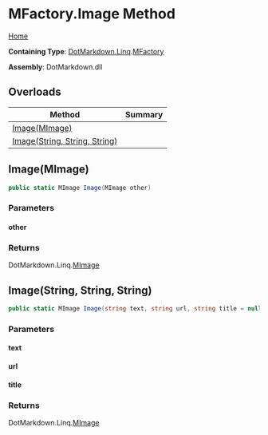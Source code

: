 <a name="_top"></a>

# MFactory\.Image Method

[Home](../../../../README.md#_top)

**Containing Type**: [DotMarkdown.Linq](../../README.md#_top)\.[MFactory](../README.md#_top)

**Assembly**: DotMarkdown\.dll

## Overloads

| Method | Summary |
| ------ | ------- |
| [Image(MImage)](#DotMarkdown_Linq_MFactory_Image_DotMarkdown_Linq_MImage_) | |
| [Image(String, String, String)](#DotMarkdown_Linq_MFactory_Image_System_String_System_String_System_String_) | |

## Image\(MImage\) <a name="DotMarkdown_Linq_MFactory_Image_DotMarkdown_Linq_MImage_"></a>

```csharp
public static MImage Image(MImage other)
```

### Parameters

#### other

### Returns

DotMarkdown\.Linq\.[MImage](../../MImage/README.md#_top)

## Image\(String, String, String\) <a name="DotMarkdown_Linq_MFactory_Image_System_String_System_String_System_String_"></a>

```csharp
public static MImage Image(string text, string url, string title = null)
```

### Parameters

#### text

#### url

#### title

### Returns

DotMarkdown\.Linq\.[MImage](../../MImage/README.md#_top)

